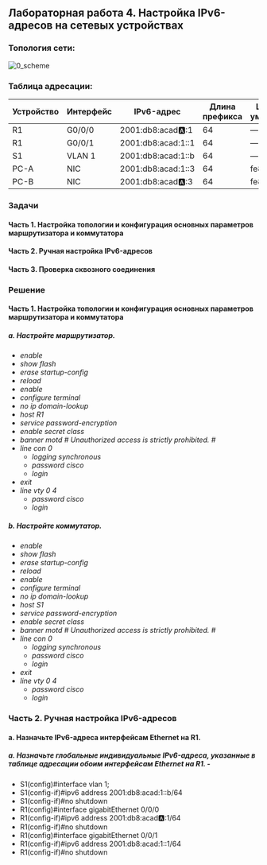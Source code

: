## Лабораторная работа 4. Настройка IPv6-адресов на сетевых устройствах 
### Топология сети:
![0_scheme](https://user-images.githubusercontent.com/18709313/112730860-5301bd80-8f0a-11eb-87f3-194ba1e3ef44.png)

### Таблица адресации:
Устройство | Интерфейс | IPv6-адрес | Длина префикса | Шлюз по умолчанию
------------ | ------------- | ------------- | ------------- | -------------
R1 | G0/0/0 | 2001:db8:acad:a::1 | 64 | —
R1 | G0/0/1 | 2001:db8:acad:1::1 | 64 | —
S1 | VLAN 1 | 2001:db8:acad:1::b | 64 | —
PC-A | NIC | 2001:db8:acad:1::3 | 64 | fe80::1
PC-B | NIC | 2001:db8:acad:a::3 | 64 | fe80::1

### Задачи
#### Часть 1. Настройка топологии и конфигурация основных параметров маршрутизатора и коммутатора
#### Часть 2. Ручная настройка IPv6-адресов
#### Часть 3. Проверка сквозного соединения

### Решение
#### Часть 1. Настройка топологии и конфигурация основных параметров маршрутизатора и коммутатора
##### a. Настройте маршрутизатор.
  * *enable*
  * *show flash*
  * *erase startup-config*
  * *reload*
  * *enable*
  * *configure terminal*
  * *no ip domain-lookup*
  * *host R1*
  * *service password-encryption*
  * *enable secret class*
  * *banner motd #*
     *Unauthorized access is strictly prohibited. #* 
  * *line con 0*
    * *logging synchronous*
    * *password cisco*
    * *login*
  * *exit*
  * *line vty 0 4*
    * *password cisco*
    * *login*
##### b. Настройте коммутатор.
  * *enable*
  * *show flash*
  * *erase startup-config*
  * *reload*
  * *enable*
  * *configure terminal*
  * *no ip domain-lookup*
  * *host S1*
  * *service password-encryption*
  * *enable secret class*
  * *banner motd #*
     *Unauthorized access is strictly prohibited. #* 
  * *line con 0*
    * *logging synchronous*
    * *password cisco*
    * *login*
  * *exit*
  * *line vty 0 4*
    * *password cisco*
    * *login*

### Часть 2. Ручная настройка IPv6-адресов
#### a. Назначьте IPv6-адреса интерфейсам Ethernet на R1.
  ##### *a. Назначьте глобальные индивидуальные IPv6-адреса, указанные в таблице адресации обоим интерфейсам Ethernet на R1.* -  
  * S1(config)#interface vlan 1; 
  * S1(config-if)#ipv6 address 2001:db8:acad:1::b/64
  * S1(config-if)#no shutdown 
  * R1(config)#interface gigabitEthernet 0/0/0
  * R1(config-if)#ipv6 address 2001:db8:acad:a::1/64
  * R1(config-if)#no shutdown 
  * R1(config)#interface gigabitEthernet 0/0/1
  * R1(config-if)#ipv6 address 2001:db8:acad:1::1/64
  * R1(config-if)#no shutdown 

